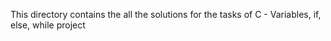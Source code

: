 This directory contains the all the solutions for the tasks of C - Variables, if, else, while project
